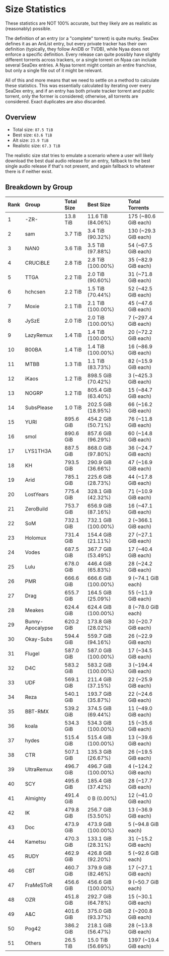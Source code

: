 # Size Statistics

These statistics are NOT 100% accurate, but they likely are as realistic as (reasonably) possible.

The definition of an entry (or a "complete" torrent) is quite murky. SeaDex defines it as an AniList entry, but every private tracker has their own definition (typically, they follow AniDB or TVDB), while Nyaa does not enforce a specific definition. Every release can quite possibly have slightly different torrents across trackers, or a single torrent on Nyaa can include several SeaDex entries. A Nyaa torrent might contain an entire franchise, but only a single file out of it might be relevant.

All of this and more means that we need to settle on a method to calculate these statistics. This was essentially calculated by iterating over every SeaDex entry, and if an entry has both private tracker torrent and public torrent, only the former is considered; otherwise, all torrents are considered. Exact duplicates are also discarded.

## Overview

- Total size: `87.5 TiB`
- Best size: `63.6 TiB`
- Alt size: `23.9 TiB`
- Realistic size: `67.3 TiB`

The realistic size stat tries to emulate a scenario where a user will likely download the best dual audio release for an entry, fallback to the best single audio release if that's not present, and again fallback to whatever there is if neither exist.

## Breakdown by Group

| Rank | Group            | Total Size | Best Size           | Total Torrents        |
| :----| :----------------| :----------| :-------------------| :---------------------|
| 1    | -ZR-             | 13.8 TiB   | 11.6 TiB (84.06%)   | 175 (~80.6 GiB each)  |
| 2    | sam              | 3.7 TiB    | 3.4 TiB (90.32%)    | 130 (~29.3 GiB each)  |
| 3    | NAN0             | 3.6 TiB    | 3.5 TiB (97.88%)    | 54 (~67.5 GiB each)   |
| 4    | CRUCiBLE         | 2.8 TiB    | 2.8 TiB (100.00%)   | 35 (~82.9 GiB each)   |
| 5    | TTGA             | 2.2 TiB    | 2.0 TiB (90.60%)    | 31 (~71.8 GiB each)   |
| 6    | hchcsen          | 2.2 TiB    | 1.5 TiB (70.44%)    | 52 (~42.5 GiB each)   |
| 7    | Moxie            | 2.1 TiB    | 2.1 TiB (100.00%)   | 45 (~47.6 GiB each)   |
| 8    | JySzE            | 2.0 TiB    | 2.0 TiB (100.00%)   | 7 (~297.4 GiB each)   |
| 9    | LazyRemux        | 1.4 TiB    | 1.4 TiB (100.00%)   | 20 (~72.2 GiB each)   |
| 10   | B00BA            | 1.4 TiB    | 1.4 TiB (100.00%)   | 16 (~86.9 GiB each)   |
| 11   | MTBB             | 1.3 TiB    | 1.1 TiB (83.73%)    | 82 (~15.9 GiB each)   |
| 12   | iKaos            | 1.2 TiB    | 898.5 GiB (70.42%)  | 3 (~425.3 GiB each)   |
| 13   | NOGRP            | 1.2 TiB    | 805.4 GiB (63.40%)  | 15 (~84.7 GiB each)   |
| 14   | SubsPlease       | 1.0 TiB    | 202.5 GiB (18.95%)  | 66 (~16.2 GiB each)   |
| 15   | YURI             | 895.6 GiB  | 454.2 GiB (50.71%)  | 76 (~11.8 GiB each)   |
| 16   | smol             | 890.6 GiB  | 857.6 GiB (96.29%)  | 60 (~14.8 GiB each)   |
| 17   | LYS1TH3A         | 887.5 GiB  | 868.0 GiB (97.80%)  | 36 (~24.7 GiB each)   |
| 18   | KH               | 793.5 GiB  | 290.9 GiB (36.66%)  | 47 (~16.9 GiB each)   |
| 19   | Arid             | 785.1 GiB  | 225.6 GiB (28.73%)  | 44 (~17.8 GiB each)   |
| 20   | LostYears        | 775.4 GiB  | 328.1 GiB (42.32%)  | 71 (~10.9 GiB each)   |
| 21   | ZeroBuild        | 753.7 GiB  | 656.9 GiB (87.16%)  | 16 (~47.1 GiB each)   |
| 22   | SoM              | 732.1 GiB  | 732.1 GiB (100.00%) | 2 (~366.1 GiB each)   |
| 23   | Holomux          | 731.4 GiB  | 154.4 GiB (21.11%)  | 27 (~27.1 GiB each)   |
| 24   | Vodes            | 687.5 GiB  | 367.7 GiB (53.49%)  | 17 (~40.4 GiB each)   |
| 25   | Lulu             | 678.0 GiB  | 446.4 GiB (65.83%)  | 28 (~24.2 GiB each)   |
| 26   | PMR              | 666.6 GiB  | 666.6 GiB (100.00%) | 9 (~74.1 GiB each)    |
| 27   | Drag             | 655.7 GiB  | 164.5 GiB (25.09%)  | 55 (~11.9 GiB each)   |
| 28   | Meakes           | 624.4 GiB  | 624.4 GiB (100.00%) | 8 (~78.0 GiB each)    |
| 29   | Bunny-Apocalypse | 620.2 GiB  | 173.8 GiB (28.02%)  | 30 (~20.7 GiB each)   |
| 30   | Okay-Subs        | 594.4 GiB  | 559.7 GiB (94.16%)  | 26 (~22.9 GiB each)   |
| 31   | Flugel           | 587.0 GiB  | 587.0 GiB (100.00%) | 17 (~34.5 GiB each)   |
| 32   | D4C              | 583.2 GiB  | 583.2 GiB (100.00%) | 3 (~194.4 GiB each)   |
| 33   | UDF              | 569.1 GiB  | 211.4 GiB (37.15%)  | 22 (~25.9 GiB each)   |
| 34   | Reza             | 540.1 GiB  | 193.7 GiB (35.87%)  | 22 (~24.6 GiB each)   |
| 35   | BBT-RMX          | 539.2 GiB  | 374.5 GiB (69.44%)  | 11 (~49.0 GiB each)   |
| 36   | koala            | 534.3 GiB  | 534.3 GiB (100.00%) | 15 (~35.6 GiB each)   |
| 37   | hydes            | 515.4 GiB  | 515.4 GiB (100.00%) | 13 (~39.6 GiB each)   |
| 38   | CTR              | 507.1 GiB  | 135.3 GiB (26.67%)  | 26 (~19.5 GiB each)   |
| 39   | UltraRemux       | 496.7 GiB  | 496.7 GiB (100.00%) | 4 (~124.2 GiB each)   |
| 40   | SCY              | 495.6 GiB  | 185.4 GiB (37.42%)  | 28 (~17.7 GiB each)   |
| 41   | Almighty         | 491.4 GiB  | 0 B (0.00%)         | 12 (~41.0 GiB each)   |
| 42   | IK               | 479.8 GiB  | 256.7 GiB (53.50%)  | 13 (~36.9 GiB each)   |
| 43   | Doc              | 473.9 GiB  | 473.9 GiB (100.00%) | 5 (~94.8 GiB each)    |
| 44   | Kametsu          | 470.3 GiB  | 133.1 GiB (28.31%)  | 31 (~15.2 GiB each)   |
| 45   | RUDY             | 462.9 GiB  | 426.8 GiB (92.20%)  | 5 (~92.6 GiB each)    |
| 46   | CBT              | 460.7 GiB  | 379.9 GiB (82.46%)  | 17 (~27.1 GiB each)   |
| 47   | FraMeSToR        | 456.6 GiB  | 456.6 GiB (100.00%) | 9 (~50.7 GiB each)    |
| 48   | OZR              | 451.8 GiB  | 292.7 GiB (64.78%)  | 15 (~30.1 GiB each)   |
| 49   | A&C              | 401.6 GiB  | 375.0 GiB (93.37%)  | 2 (~200.8 GiB each)   |
| 50   | Pog42            | 386.2 GiB  | 218.1 GiB (56.47%)  | 28 (~13.8 GiB each)   |
| 51   | Others           | 26.5 TiB   | 15.0 TiB (56.69%)   | 1397 (~19.4 GiB each) |
